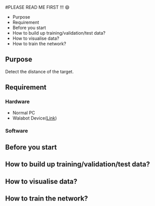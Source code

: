 #PLEASE READ ME FIRST !!! :smile:

* Purpose
* Requirement
* Before you start
* How to build up training/validation/test data?
* How to visualise data?
* How to train the network?

## Purpose
Detect the distance of the target.

## Requirement
### Hardware
* Normal PC
* Walabot Device([Link](http://walabot.com/))
### Software

## Before you start
## How to build up training/validation/test data?
## How to visualise data?
## How to train the network?
